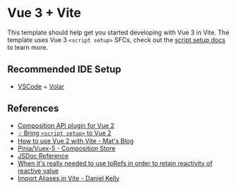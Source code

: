 # Vue 3 + Vite

This template should help get you started developing with Vue 3 in Vite. The template uses Vue 3 `<script setup>` SFCs, check out the [script setup docs](https://v3.vuejs.org/api/sfc-script-setup.html#sfc-script-setup) to learn more.

## Recommended IDE Setup

- [VSCode](https://code.visualstudio.com/) + [Volar](https://marketplace.visualstudio.com/items?itemName=johnsoncodehk.volar)

## References

- [Composition API plugin for Vue 2](https://github.com/vuejs/composition-api)
- [💡 Bring `<script setup>` to Vue 2](https://github.com/antfu/unplugin-vue2-script-setup)
- [How to use Vue 2 with Vite - Mat's Blog](https://www.mathew-paul.nz/posts/how-to-use-vue2-with-vite/)
- [Pinia/Vuex-5 - Composition Store ](https://github.com/kiaking/rfcs/blob/vuex-5/active-rfcs/0000-vuex-5.md)
- [JSDoc Reference](https://www.typescriptlang.org/docs/handbook/jsdoc-supported-types.html)
- [When it's really needed to use toRefs in order to retain reactivity of reactive value](https://github.com/vuejs/rfcs/issues/145#issue-585482022)
- [Import Aliases in Vite - Daniel Kelly](https://vueschool.io/articles/vuejs-tutorials/import-aliases-in-vite/)
